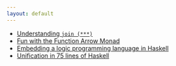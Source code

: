 ```yaml
---
layout: default
---
```


- [Understanding `join (***)`](/join)
- [Fun with the Function Arrow Monad](/arrow)
- [Embedding a logic programming language in Haskell](/logic)
- [Unification in 75 lines of Haskell](/unify)
